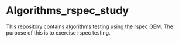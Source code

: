 # Algorithms_rspec_study

This repository contains algorithms testing using the rspec GEM. The purpose of this is to exercise rspec testing.
